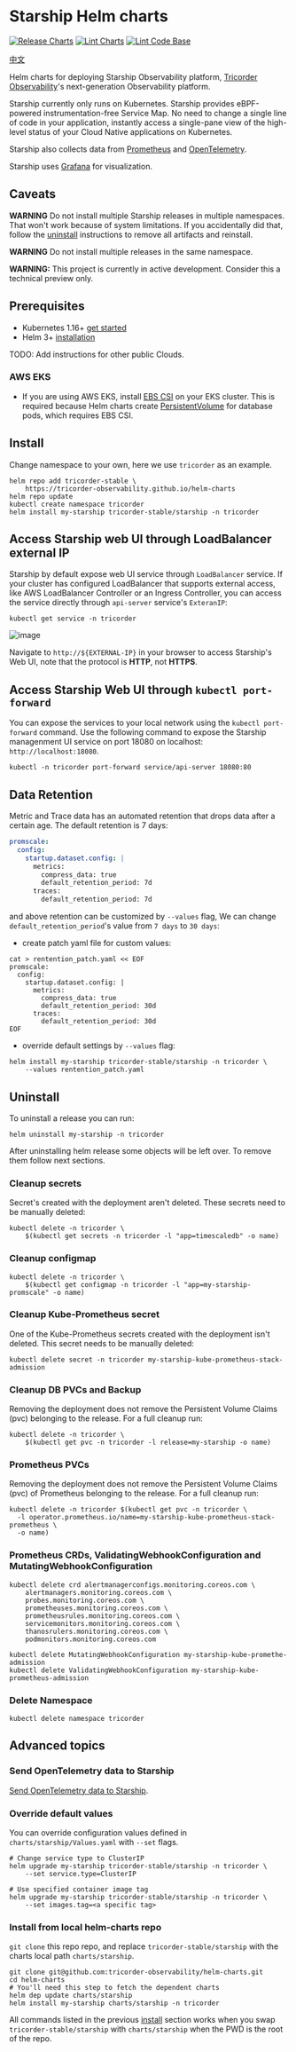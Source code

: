# Starship Helm charts

[![Release Charts](https://github.com/tricorder-observability/helm-charts/actions/workflows/release-chart.yaml/badge.svg)](https://github.com/tricorder-observability/helm-charts/actions/workflows/release-chart.yaml)
[![Lint Charts](https://github.com/tricorder-observability/helm-charts/actions/workflows/lint-chart.yaml/badge.svg?event=pull_request)](https://github.com/tricorder-observability/helm-charts/actions/workflows/lint-chart.yaml)
[![Lint Code Base](https://github.com/tricorder-observability/helm-charts/actions/workflows/super-linter.yaml/badge.svg?event=pull_request)](https://github.com/tricorder-observability/helm-charts/actions/workflows/super-linter.yaml)

[中文](./docs/README_CN.md)

Helm charts for deploying Starship Observability platform,
[Tricorder Observability](https://tricorder.dev)'s next-generation Observability platform.

Starship currently only runs on Kubernetes. Starship provides eBPF-powered
instrumentation-free Service Map.  No need to change a single line
of code in your application, instantly access a single-pane view of the
high-level status of your Cloud Native applications on Kubernetes.

Starship also collects data from [Prometheus](https://prometheus.io/) and
[OpenTelemetry](https://opentelemetry.io/).

Starship uses [Grafana](https://github.com/grafana/grafana) for visualization.

## Caveats

**WARNING** Do not install multiple Starship releases in multiple namespaces.
That won't work because of system limitations. If you accidentally did that,
follow the [uninstall](#uninstall) instructions to remove all artifacts and reinstall.

**WARNING** Do not install multiple releases in the same namespace.

**WARNING:** This project is currently in active development. Consider this a
technical preview only.

## Prerequisites

- Kubernetes 1.16+ [get started](https://kubernetes.io/docs/setup/)
- Helm 3+ [installation](https://helm.sh/docs/intro/install/)

TODO: Add instructions for other public Clouds.

### AWS EKS

- If you are using AWS EKS, install
  [EBS CSI](https://docs.aws.amazon.com/eks/latest/userguide/ebs-csi.html)
  on your EKS cluster. This is required because Helm charts create
  [PersistentVolume](https://kubernetes.io/docs/concepts/storage/persistent-volumes/)
  for database pods, which requires EBS CSI.

## Install

Change namespace to your own, here we use `tricorder` as an example.

```shell
helm repo add tricorder-stable \
    https://tricorder-observability.github.io/helm-charts
helm repo update
kubectl create namespace tricorder
helm install my-starship tricorder-stable/starship -n tricorder
```

## Access Starship web UI through LoadBalancer external IP

Starship by default expose web UI service through `LoadBalancer` service.
If your cluster has configured LoadBalancer that supports external access,
like AWS LoadBalancer Controller or an Ingress Controller, you can access the service
directly through `api-server` service's `ExteranIP`:

```shell
kubectl get service -n tricorder
```

![image](https://user-images.githubusercontent.com/112656580/215043391-6c4cd4bd-3a58-472f-a688-b88f11ef90c1.png)

Navigate to `http://${EXTERNAL-IP}` in your browser to access Starship's Web UI,
note that the protocol is **HTTP**, not **HTTPS**.

## Access Starship Web UI through `kubectl port-forward`

You can expose the services to your local network using the `kubectl port-forward` command.
Use the following command to expose the Starship managenment UI service on port
18080 on localhost: `http://localhost:18080`.

```shell
kubectl -n tricorder port-forward service/api-server 18080:80
```

## Data Retention

Metric and Trace data has an automated retention that drops data after a certain
age. The default retention is 7 days:

```yaml
promscale:
  config:
    startup.dataset.config: |
      metrics:
        compress_data: true
        default_retention_period: 7d
      traces:
        default_retention_period: 7d
```

and above retention can be customized by `--values` flag, We can change
`default_retention_period`'s value from `7 days` to `30 days`:

- create patch yaml file for custom values:

```shell
cat > rentention_patch.yaml << EOF
promscale:
  config:
    startup.dataset.config: |
      metrics:
        compress_data: true
        default_retention_period: 30d
      traces:
        default_retention_period: 30d
EOF
```

- override default settings by `--values` flag:

```shell
helm install my-starship tricorder-stable/starship -n tricorder \
    --values rentention_patch.yaml
```

## Uninstall

To uninstall a release you can run:

```shell
helm uninstall my-starship -n tricorder
```

After uninstalling helm release some objects will be left over. To remove them
follow next sections.

### Cleanup secrets

Secret's created with the deployment aren't deleted. These secrets need to be
manually deleted:

```shell
kubectl delete -n tricorder \
    $(kubectl get secrets -n tricorder -l "app=timescaledb" -o name)
```

### Cleanup configmap

```shell
kubectl delete -n tricorder \
    $(kubectl get configmap -n tricorder -l "app=my-starship-promscale" -o name)
```

### Cleanup Kube-Prometheus secret

One of the Kube-Prometheus secrets created with the deployment isn't deleted.
This secret needs to be manually deleted:

```shell
kubectl delete secret -n tricorder my-starship-kube-prometheus-stack-admission
```

### Cleanup DB PVCs and Backup

Removing the deployment does not remove the Persistent Volume Claims (pvc)
belonging to the release. For a full cleanup run:

```shell
kubectl delete -n tricorder \
    $(kubectl get pvc -n tricorder -l release=my-starship -o name)
```

### Prometheus PVCs

Removing the deployment does not remove the Persistent Volume Claims (pvc) of
Prometheus belonging to the release. For a full cleanup run:

```shell
kubectl delete -n tricorder $(kubectl get pvc -n tricorder \
  -l operator.prometheus.io/name=my-starship-kube-prometheus-stack-prometheus \
  -o name)
```

### Prometheus CRDs, ValidatingWebhookConfiguration and MutatingWebhookConfiguration

```shell
kubectl delete crd alertmanagerconfigs.monitoring.coreos.com \
    alertmanagers.monitoring.coreos.com \
    probes.monitoring.coreos.com \
    prometheuses.monitoring.coreos.com \
    prometheusrules.monitoring.coreos.com \
    servicemonitors.monitoring.coreos.com \
    thanosrulers.monitoring.coreos.com \
    podmonitors.monitoring.coreos.com
```

```shell
kubectl delete MutatingWebhookConfiguration my-starship-kube-promethe-admission
kubectl delete ValidatingWebhookConfiguration my-starship-kube-prometheus-admission
```

### Delete Namespace

```shell
kubectl delete namespace tricorder
```

## Advanced topics

### Send OpenTelemetry data to Starship

[Send OpenTelemetry data to Starship](./docs/send-otlp-data-to-starship.md).

### Override default values

You can override configuration values defined in `charts/starship/Values.yaml`
with `--set` flags.

```shell
# Change service type to ClusterIP
helm upgrade my-starship tricorder-stable/starship -n tricorder \
    --set service.type=ClusterIP

# Use specified container image tag
helm upgrade my-starship tricorder-stable/starship -n tricorder \
    --set images.tag=<a specific tag>
```

### Install from local helm-charts repo

`git clone` this repo repo, and replace `tricorder-stable/starship` with the
charts local path `charts/starship`.

```shell
git clone git@github.com:tricorder-observability/helm-charts.git
cd helm-charts
# You'll need this step to fetch the dependent charts
helm dep update charts/starship
helm install my-starship charts/starship -n tricorder
```

All commands listed in the previous [install](#install) section works when you
swap `tricorder-stable/starship` with `charts/starship` when the PWD is the
root of the repo.
